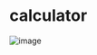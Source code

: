 # calculator
![image](https://github.com/Aman0246/calculator/assets/130737436/76a6f5c8-61ac-4486-b87b-ba47a2562d4d)
